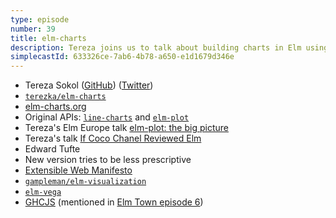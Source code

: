 ```yaml
---
type: episode
number: 39
title: elm-charts
description: Tereza joins us to talk about building charts in Elm using the new elm-charts package.
simplecastId: 633326ce-7ab6-4b78-a650-e1d1679d346e
---
```


- Tereza Sokol ([GitHub](https://github.com/terezka)) ([Twitter](https://twitter.com/tereza_sokol))
- [`terezka/elm-charts`](https://package.elm-lang.org/packages/terezka/elm-charts/latest/)
- [elm-charts.org](https://elm-charts.org/)
- Original APIs: [`line-charts`](https://package.elm-lang.org/packages/terezka/line-charts/latest/) and [`elm-plot`](https://package.elm-lang.org/packages/terezka/elm-plot/latest/)
- Tereza's Elm Europe talk [elm-plot: the big picture](https://www.youtube.com/watch?v=qTdXFRloYWU)
- Tereza's talk [If Coco Chanel Reviewed Elm](https://www.youtube.com/watch?v=Wiw3YcwGwrU)
- Edward Tufte
- New version tries to be less prescriptive
- [Extensible Web Manifesto](https://github.com/extensibleweb/manifesto)
- [`gampleman/elm-visualization`](https://package.elm-lang.org/packages/gampleman/elm-visualization/latest/)
- [`elm-vega`](https://package.elm-lang.org/packages/gicentre/elm-vega/latest)
- [GHCJS](https://github.com/ghcjs/ghcjs) (mentioned in [Elm Town episode 6](https://elmtown.simplecast.com/episodes/ada8c6ca))
